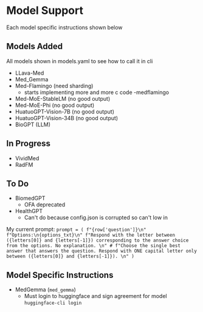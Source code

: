 # Model Support
Each model specific instructions shown below
## Models Added
All models shown in models.yaml to see how to call it in cli
- LLava-Med
- Med_Gemma
- Med-Flamingo (need sharding)
    - starts implementing more and more c code
    -medflamingo
- Med-MoE-StableLM (no good output)
- Med-MoE-Phi (no good output)
- HuatuoGPT-Vision-7B (no good output)
- HuatuoGPT-Vision-34B (no good output)
- BioGPT (LLM)

## In Progress
- VividMed
- RadFM


## To Do
- BiomedGPT
    - OFA deprecated
- HealthGPT
    - Can't do because config.json is corrupted so can't low in


My current prompt:
`prompt = (
            f"{row['question']}\n"
            f"Options:\n{options_txt}\n"
            f"Respond with the letter between ({letters[0]} and {letters[-1]}) corresponding to the answer choice from the options. No explanation. \n"
            # f"Choose the single best answer that answers the question. Respond with ONE capital letter only between ({letters[0]} and {letters[-1]}). \n"
        )`

## Model Specific Instructions

- MedGemma (`med_gemma`)
    - Must login to huggingface and sign agreement for model `huggingface-cli login`